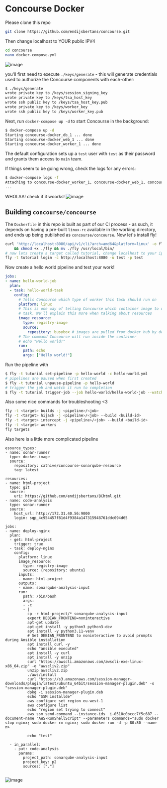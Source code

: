 # Concourse Docker
Please clone this repo
```sh
git clone https://github.com/endijsbertans/concourse.git
```
Then change localhost to YOUR public IPV4
```sh
cd concourse
nano docker-compose.yml
```
![image](https://github.com/endijsbertans/concourse/assets/97877531/26d57c17-7b03-4282-bf64-d1514f2e5345)

you'll first need to execute
`./keys/generate` - this will generate credentials used to authorize the
Concourse components with each-other:

```sh
$ ./keys/generate
wrote private key to /keys/session_signing_key
wrote private key to /keys/tsa_host_key
wrote ssh public key to /keys/tsa_host_key.pub
wrote private key to /keys/worker_key
wrote ssh public key to /keys/worker_key.pub
```

Next, run `docker-compose up -d` to start Concourse in the background:

```sh
$ docker-compose up -d
Starting concourse-docker_db_1 ... done
Starting concourse-docker_web_1 ... done
Starting concourse-docker_worker_1 ... done
```

The default configuration sets up a `test` user with `test` as their password
and grants them access to `main` team.

If things seem to be going wrong, check the logs for any errors:

```sh
$ docker-compose logs -f
Attaching to concourse-docker_worker_1, concourse-docker_web_1, concourse-docker_db_1
...
```
WHOLAA! check if it woorks!
![image](https://github.com/endijsbertans/concourse/assets/97877531/f37233d5-06ad-46c7-a2dc-b84ead8babf0)

## Building `concourse/concourse`

The `Dockerfile` in this repo is built as part of our CI process - as such, it
depends on having a pre-built `linux-rc` available in the working directory, and
ends up being published as `concourse/concourse`.
Now let's install fly!
```sh
curl 'http://localhost:8080/api/v1/cli?arch=amd64&platform=linux' -o fly \
    && chmod +x ./fly && mv ./fly /usr/local/bin/
# now lets create a target called tutorial, change localhost to your ipv4
fly -t tutorial login -c http://localhost:8080 -u test -p test
```
Now create a hello world pipeline and test your work!
```yml
jobs:
- name: hello-world-job
  plan:
  - task: hello-world-task
    config:
      # Tells Concourse which type of worker this task should run on
      platform: linux
      # This is one way of telling Concourse which container image to use for a
      # task. We'll explain this more when talking about resources
      image_resource:
        type: registry-image
        source:
          repository: busybox # images are pulled from docker hub by default
      # The command Concourse will run inside the container
      # echo "Hello world!"
      run:
        path: echo
        args: ["Hello world!"]
```
Run the pipeline with 
```sh
$ fly -t tutorial set-pipeline -p hello-world -c hello-world.yml
# pipelines are paused when first created
$ fly -t tutorial unpause-pipeline -p hello-world
# trigger the job and watch it run to completion
$ fly -t tutorial trigger-job --job hello-world/hello-world-job --watch
```
Also some nice commands for troubleshooting <3
```sh
fly -t <target> builds -j <pipeline>/<job>
fly -t <target> hijack -j <pipeline>/<job> --build <build-id>
fly -t <target> intercept -j <pipeline>/<job> --build <build-id>
fly -t <target> workers
fly targets
```


Also here is a little more complicated pipeline
```
esource_types:
- name: sonar-runner
  type: docker-image
  source:
    repository: cathive/concourse-sonarqube-resource
    tag: latest

resources:
- name: html-project
  type: git
  source:
    uri: https://github.com/endijsbertans/BChtml.git
- name: code-analysis
  type: sonar-runner
  source:
    host_url: http://172.31.40.56:9000
    login: sqp_4c954457f81d4f9384a147315948761ddc094d65

jobs:
- name: deploy-nginx
  plan:
  - get: html-project
    trigger: true
  - task: deploy-nginx
    config:
      platform: linux
      image_resource:
        type: registry-image
        source: {repository: ubuntu}
      inputs:
      - name: html-project
      outputs:
      - name: sonarqube-analysis-input
      run:
        path: /bin/bash
        args:
        - -c
        - |
          cp -r html-project/* sonarqube-analysis-input
          export DEBIAN_FRONTEND=noninteractive
          apt-get update
          apt-get install -y python3 python3-dev
          apt install -y python3.11-venv
          # Set DEBIAN_FRONTEND to noninteractive to avoid prompts during Ansible installation
          apt install curl -y
          echo "ansible executed"
          apt install -y curl
          apt install -y unzip
          curl "https://awscli.amazonaws.com/awscli-exe-linux-x86_64.zip" -o "awscliv2.zip"
          unzip awscliv2.zip
          ./aws/install
          curl "https://s3.amazonaws.com/session-manager-downloads/plugin/latest/ubuntu_64bit/session-manager-plugin.deb" -o "session-manager-plugin.deb"
          dpkg -i session-manager-plugin.deb
          echo "SSM installde"
          aws configure set region eu-west-1
          aws configure list
          echo "region set trying to connect"
          aws ssm send-command --instance-ids  i-0518c0bccc7f5c687 --document-name "AWS-RunShellScript" --parameters commands="sudo docker stop nginx; sudo docker rm nginx; sudo docker run -d -p 80:80 --name n>

          echo "test"

  - in_parallel:
    - put: code-analysis
      params:
        project_path: sonarqube-analysis-input
        project_key: p2
        sources: ["."]


```
![image](https://github.com/endijsbertans/concourse/assets/97877531/880cf87b-2c43-4554-a3ab-9cff011355d5)

